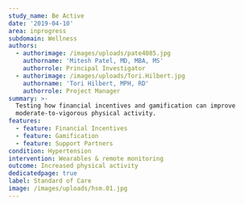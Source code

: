 ```yaml
---
study_name: Be Active
date: '2019-04-10'
area: inprogress
subdomain: Wellness
authors:
  - authorimage: /images/uploads/pate4085.jpg
    authorname: 'Mitesh Patel, MD, MBA, MS'
    authorrole: Principal Investigator
  - authorimage: /images/uploads/Tori.Hilbert.jpg
    authorname: 'Tori Hilbert, MPH, RD'
    authorrole: Project Manager
summary: >-
  Testing how financial incentives and gamification can improve
  moderate-to-vigorous physical activity. 
features:
  - feature: Financial Incentives
  - feature: Gamification
  - feature: Support Partners
condition: Hypertension
intervention: Wearables & remote monitoring
outcome: Increased physical activity
dedicatedpage: true
label: Standard of Care 
image: /images/uploads/hsm.01.jpg
---
```


